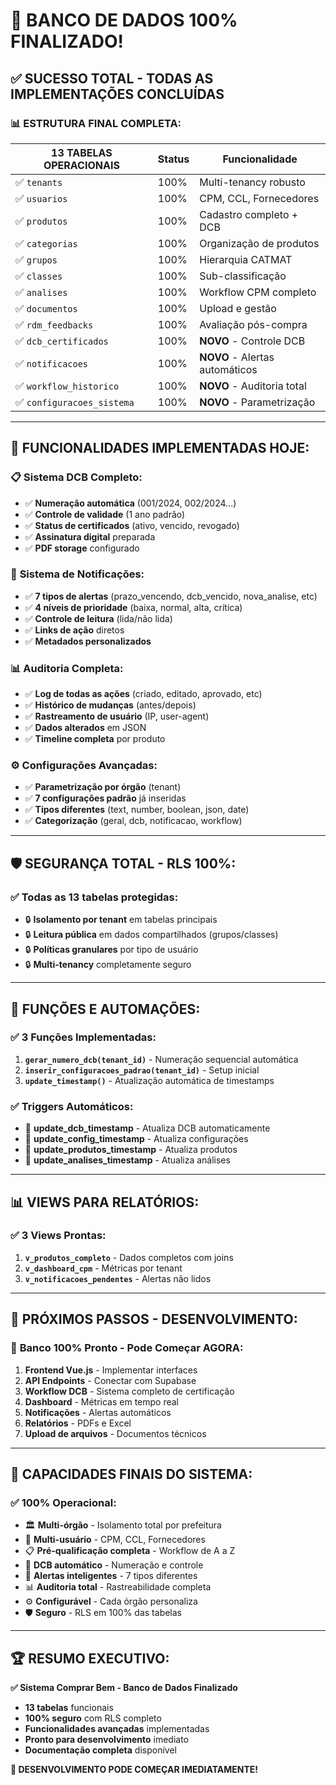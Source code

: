 # 🎉 BANCO DE DADOS 100% FINALIZADO!

## ✅ **SUCESSO TOTAL - TODAS AS IMPLEMENTAÇÕES CONCLUÍDAS**

### 📊 **ESTRUTURA FINAL COMPLETA:**

| **13 TABELAS OPERACIONAIS** | **Status** | **Funcionalidade** |
|------------------------------|------------|-------------------|
| ✅ `tenants` | 100% | Multi-tenancy robusto |
| ✅ `usuarios` | 100% | CPM, CCL, Fornecedores |
| ✅ `produtos` | 100% | Cadastro completo + DCB |
| ✅ `categorias` | 100% | Organização de produtos |
| ✅ `grupos` | 100% | Hierarquia CATMAT |
| ✅ `classes` | 100% | Sub-classificação |
| ✅ `analises` | 100% | Workflow CPM completo |
| ✅ `documentos` | 100% | Upload e gestão |
| ✅ `rdm_feedbacks` | 100% | Avaliação pós-compra |
| ✅ `dcb_certificados` | 100% | **NOVO** - Controle DCB |
| ✅ `notificacoes` | 100% | **NOVO** - Alertas automáticos |
| ✅ `workflow_historico` | 100% | **NOVO** - Auditoria total |
| ✅ `configuracoes_sistema` | 100% | **NOVO** - Parametrização |

---

## 🚀 **FUNCIONALIDADES IMPLEMENTADAS HOJE:**

### 📋 **Sistema DCB Completo:**
- ✅ **Numeração automática** (001/2024, 002/2024...)
- ✅ **Controle de validade** (1 ano padrão)
- ✅ **Status de certificados** (ativo, vencido, revogado)
- ✅ **Assinatura digital** preparada
- ✅ **PDF storage** configurado

### 🔔 **Sistema de Notificações:**
- ✅ **7 tipos de alertas** (prazo_vencendo, dcb_vencido, nova_analise, etc)
- ✅ **4 níveis de prioridade** (baixa, normal, alta, crítica)
- ✅ **Controle de leitura** (lida/não lida)
- ✅ **Links de ação** diretos
- ✅ **Metadados personalizados**

### 📊 **Auditoria Completa:**
- ✅ **Log de todas as ações** (criado, editado, aprovado, etc)
- ✅ **Histórico de mudanças** (antes/depois)
- ✅ **Rastreamento de usuário** (IP, user-agent)
- ✅ **Dados alterados** em JSON
- ✅ **Timeline completa** por produto

### ⚙️ **Configurações Avançadas:**
- ✅ **Parametrização por órgão** (tenant)
- ✅ **7 configurações padrão** já inseridas
- ✅ **Tipos diferentes** (text, number, boolean, json, date)
- ✅ **Categorização** (geral, dcb, notificacao, workflow)

---

## 🛡️ **SEGURANÇA TOTAL - RLS 100%:**

### ✅ **Todas as 13 tabelas protegidas:**
- 🔒 **Isolamento por tenant** em tabelas principais
- 🔒 **Leitura pública** em dados compartilhados (grupos/classes)
- 🔒 **Políticas granulares** por tipo de usuário
- 🔒 **Multi-tenancy** completamente seguro

---

## 🔧 **FUNÇÕES E AUTOMAÇÕES:**

### ✅ **3 Funções Implementadas:**
1. **`gerar_numero_dcb(tenant_id)`** - Numeração sequencial automática
2. **`inserir_configuracoes_padrao(tenant_id)`** - Setup inicial
3. **`update_timestamp()`** - Atualização automática de timestamps

### ✅ **Triggers Automáticos:**
- 🔄 **update_dcb_timestamp** - Atualiza DCB automaticamente
- 🔄 **update_config_timestamp** - Atualiza configurações
- 🔄 **update_produtos_timestamp** - Atualiza produtos
- 🔄 **update_analises_timestamp** - Atualiza análises

---

## 📊 **VIEWS PARA RELATÓRIOS:**

### ✅ **3 Views Prontas:**
1. **`v_produtos_completo`** - Dados completos com joins
2. **`v_dashboard_cpm`** - Métricas por tenant
3. **`v_notificacoes_pendentes`** - Alertas não lidos

---

## 🎯 **PRÓXIMOS PASSOS - DESENVOLVIMENTO:**

### 🚀 **Banco 100% Pronto - Pode Começar AGORA:**

1. **Frontend Vue.js** - Implementar interfaces
2. **API Endpoints** - Conectar com Supabase
3. **Workflow DCB** - Sistema completo de certificação
4. **Dashboard** - Métricas em tempo real
5. **Notificações** - Alertas automáticos
6. **Relatórios** - PDFs e Excel
7. **Upload de arquivos** - Documentos técnicos

---

## 💪 **CAPACIDADES FINAIS DO SISTEMA:**

### ✅ **100% Operacional:**
- 🏛️ **Multi-órgão** - Isolamento total por prefeitura
- 👥 **Multi-usuário** - CPM, CCL, Fornecedores
- 📋 **Pré-qualificação completa** - Workflow de A a Z
- 📜 **DCB automático** - Numeração e controle
- 🔔 **Alertas inteligentes** - 7 tipos diferentes
- 📊 **Auditoria total** - Rastreabilidade completa
- ⚙️ **Configurável** - Cada órgão personaliza
- 🛡️ **Seguro** - RLS em 100% das tabelas

---

## 🏆 **RESUMO EXECUTIVO:**

**✅ Sistema Comprar Bem - Banco de Dados Finalizado**
- **13 tabelas** funcionais
- **100% seguro** com RLS completo
- **Funcionalidades avançadas** implementadas
- **Pronto para desenvolvimento** imediato
- **Documentação completa** disponível

**🚀 DESENVOLVIMENTO PODE COMEÇAR IMEDIATAMENTE!** 